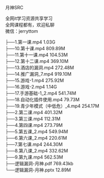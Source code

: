 月神SRC

全网it学习资源共享学习<br>全网课程都有，欢迎私聊<br>微信：jerryttom<br>

├──1.第一课.mp4 1.03G<br> ├──10.第十课.mp4 809.89M<br> ├──11.第十一课.mp4 104.53M<br> ├──12.第十二课.mp4 369.10M<br> ├──13.酒店的漏洞.mp4 272.48M<br> ├──14.推广漏洞_7.mp4 919.10M<br> ├──15.游戏-1.mp4 275.92M<br> ├──16.游戏-2.mp4 1.14G<br> ├──17.手游基础-1_2.mp4 541.74M<br> ├──18.自动化插件使用.mp4 79.73M<br> ├──19.青少年模式（中低危）_4.mp4 254.17M<br> ├──2.第二课.mp4 401.32M<br> ├──3.第三课.mp4 112.31M<br> ├──4.第四课.mp4 273.79M<br> ├──5.第五课_2.mp4 549.94M<br> ├──6.第六课_2.mp4 220.61M<br> ├──7.第七课.mp4 244.30M<br> ├──8.第八课_2.mp4 332.62M<br> ├──9.第九课.mp4 562.53M<br> ├──逻辑漏洞-月神.pdf 769.43kb<br> └──逻辑漏洞-月神.pptx 12.89M